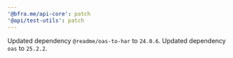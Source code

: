 ```yaml
---
'@bfra.me/api-core': patch
'@api/test-utils': patch
---
```


Updated dependency `@readme/oas-to-har` to `24.0.6`.
Updated dependency `oas` to `25.2.2`.
